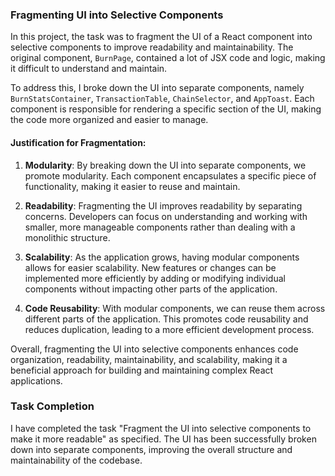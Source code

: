 ### Fragmenting UI into Selective Components

In this project, the task was to fragment the UI of a React component into selective components to improve readability and maintainability. The original component, `BurnPage`, contained a lot of JSX code and logic, making it difficult to understand and maintain. 

To address this, I broke down the UI into separate components, namely `BurnStatsContainer`, `TransactionTable`, `ChainSelector`, and `AppToast`. Each component is responsible for rendering a specific section of the UI, making the code more organized and easier to manage.

#### Justification for Fragmentation:

1. **Modularity**: By breaking down the UI into separate components, we promote modularity. Each component encapsulates a specific piece of functionality, making it easier to reuse and maintain.

2. **Readability**: Fragmenting the UI improves readability by separating concerns. Developers can focus on understanding and working with smaller, more manageable components rather than dealing with a monolithic structure.

3. **Scalability**: As the application grows, having modular components allows for easier scalability. New features or changes can be implemented more efficiently by adding or modifying individual components without impacting other parts of the application.

4. **Code Reusability**: With modular components, we can reuse them across different parts of the application. This promotes code reusability and reduces duplication, leading to a more efficient development process.

Overall, fragmenting the UI into selective components enhances code organization, readability, maintainability, and scalability, making it a beneficial approach for building and maintaining complex React applications.

### Task Completion

I have completed the task "Fragment the UI into selective components to make it more readable" as specified. The UI has been successfully broken down into separate components, improving the overall structure and maintainability of the codebase.
